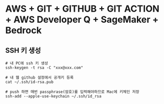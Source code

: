 # AWS + GIT + GITHUB + GIT ACTION + AWS Developer Q + SageMaker + Bedrock

## SSH 키 생성
```
# 내 PC에 ssh 키 생성
ssh-keygen -t rsa -C "xxx@xxx.com"

# 내 웹 github 설정에서 공개키 등록
cat ~/.ssh/id-rsa.pub

# push 하면 매번 passphrase(암호)를 입력해야하므로 Mac에 키체인 저장
ssh-add --apple-use-keychain ~/.ssh/id_rsa
```